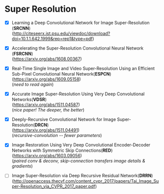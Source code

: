 # **Super Resolution** <br>
- [x] Learning a Deep Convolutional Network for Image Super-Resolution (**SRCNN**)<br>
(http://citeseerx.ist.psu.edu/viewdoc/download?doi=10.1.1.642.1999&rep=rep1&type=pdf)
- [x] Accelerating the Super-Resolution Convolutional Neural Network (**FSRCNN**) <br>
(https://arxiv.org/abs/1608.00367)
- [x] Real-Time Single Image and Video Super-Resolution Using an Efficient Sub-Pixel Convolutional Neural Network(**ESPCN**) <br>(https://arxiv.org/abs/1609.05158) <br>
(*need to read again*)
- [x] Accurate Image Super-Resolution Using Very Deep Convolutional Networks(**VDSR**)<br>
(https://arxiv.org/abs/1511.04587)<br>
(*nice paper! The deeper, the better*)
- [x] Deeply-Recursive Convolutional Network for Image Super-Resolution(**DRCN**)<br>
(https://arxiv.org/abs/1511.04491)<br>
(*recursive-convolution -- fewer parameters*)
- [x] Image Restoration Using Very Deep Convolutional Encoder-Decoder Networks with Symmetric Skip Connections(**RED**)<br>
(https://arxiv.org/abs/1603.09056)<br>
(*paired conv & deconv, skip-connection transfers image details & gradients*)
- [ ] Image Super-Resolution via Deep Recursive Residual Network(**DRRN**)<br>
(http://openaccess.thecvf.com/content_cvpr_2017/papers/Tai_Image_Super-Resolution_via_CVPR_2017_paper.pdf)<br>

